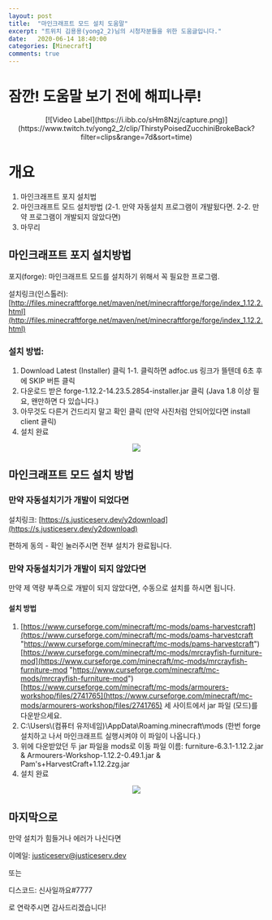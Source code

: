 ```yaml
---
layout: post
title:  "마인크래프트 모드 설치 도움말"
excerpt: "트위치 김용용(yong2_2)님의 시청자분들을 위한 도움글입니다."
date:   2020-06-14 18:40:00
categories: [Minecraft]
comments: true
---
```


# 잠깐! 도움말 보기 전에 해피나루!

<p align="center">
[![Video Label](https://i.ibb.co/sHm8Nzj/capture.png)](https://www.twitch.tv/yong2_2/clip/ThirstyPoisedZucchiniBrokeBack?filter=clips&range=7d&sort=time)
</p>

# 개요
1. 마인크래프트 포지 설치법
2. 마인크래프트 모드 설치방법 
(2-1. 만약 자동설치 프로그램이 개발됬다면. 2-2. 만약 프로그램이 개발되지 않았다면) 
3. 마무리

## 마인크래프트 포지 설치방법
포지(forge): 마인크래프트 모드를 설치하기 위해서 꼭 필요한 프로그램.

설치링크(인스톨러): [http://files.minecraftforge.net/maven/net/minecraftforge/forge/index_1.12.2.html](http://files.minecraftforge.net/maven/net/minecraftforge/forge/index_1.12.2.html)

### 설치 방법:
1. Download Latest (Installer) 클릭
1-1. 클릭하면 adfoc.us 링크가 뜰텐데 6초 후에 SKIP 버튼 클릭
2. 다운로드 받은  forge-1.12.2-14.23.5.2854-installer.jar 클릭 (Java 1.8 이상 필요, 왠만하면 다 있습니다.)
3. 아무것도 다른거 건드리지 말고 확인 클릭 (만약 사진처럼 안되어있다면 install client 클릭)
4. 설치 완료
<p align="center">
<img align ="center" src = "https://i.ibb.co/X5nJDfZ/forge.png">
</p>

## 마인크래프트 모드 설치 방법

### 만약 자동설치기가 개발이 되었다면
설치링크: [https://s.justiceserv.dev/y2download](https://s.justiceserv.dev/y2download)

편하게 동의 - 확인 눌러주시면 전부 설치가 완료됩니다.

### 만약 자동설치기가 개발이 되지 않았다면
만약 제 역량 부족으로 개발이 되지 않았다면, 수동으로 설치를 하시면 됩니다.
#### 설치 방법
1. [https://www.curseforge.com/minecraft/mc-mods/pams-harvestcraft](https://www.curseforge.com/minecraft/mc-mods/pams-harvestcraft "https://www.curseforge.com/minecraft/mc-mods/pams-harvestcraft")
[https://www.curseforge.com/minecraft/mc-mods/mrcrayfish-furniture-mod](https://www.curseforge.com/minecraft/mc-mods/mrcrayfish-furniture-mod "https://www.curseforge.com/minecraft/mc-mods/mrcrayfish-furniture-mod")
[https://www.curseforge.com/minecraft/mc-mods/armourers-workshop/files/2741765](https://www.curseforge.com/minecraft/mc-mods/armourers-workshop/files/2741765)
세 사이트에서 jar 파일 (모드)를 다운받으세요.
2. C:\Users\\(컴퓨터 유저네임)\AppData\Roaming\.minecraft\mods
(한번 forge 설치하고 나서 마인크래프트 실행시켜야 이 파일이 나옵니다.)
3. 위에 다운받았던 두 jar 파일을 mods로 이동
파일 이름:
furniture-6.3.1-1.12.2.jar & Armourers-Workshop-1.12.2-0.49.1.jar & Pam's+HarvestCraft+1.12.2zg.jar
4. 설치 완료
<p align="center">
<img align ="center" src = "https://i.ibb.co/Ks2pMcT/folder.png">
</p>

## 마지막으로
만약 설치가 힘들거나 에러가 나신다면

이메일: justiceserv@justiceserv.dev

또는

디스코드: 신사일까요#7777

로 연락주시면 감사드리겠습니다!
